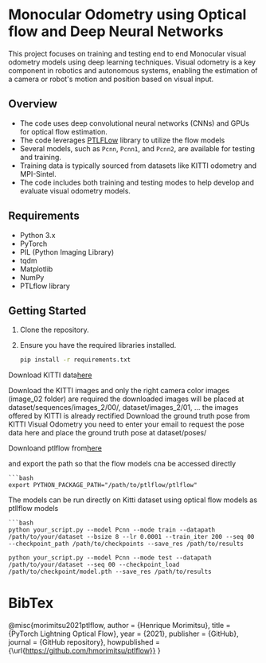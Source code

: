 # Monocular Odometry using Optical flow and Deep Neural Networks

This project focuses on training and testing end to end Monocular visual odometry models using deep learning techniques. Visual odometry is a key component in robotics and autonomous systems, enabling the estimation of a camera or robot's motion and position based on visual input.

## Overview

- The code uses deep convolutional neural networks (CNNs) and GPUs for optical flow estimation.
- The code leverages [PTLFLow]() library to utilize the flow models 
- Several models, such as `Pcnn`, `Pcnn1`, and `Pcnn2`, are available for testing and training.
- Training data is typically sourced from datasets like KITTI odometry and MPI-Sintel.
- The code includes both training and testing modes to help develop and evaluate visual odometry models.

## Requirements

- Python 3.x
- PyTorch
- PIL (Python Imaging Library)
- tqdm
- Matplotlib
- NumPy
- PTLflow library

## Getting Started

1. Clone the repository.

2. Ensure you have the required libraries installed.

   ```bash
   pip install -r requirements.txt

Download KITTI data[here](https://www.cvlibs.net/datasets/kitti/eval_odometry.php)

Download the KITTI images and only  the right camera color images (image_02 folder) are required
the downloaded images will be placed at dataset/sequences/images_2/00/, dataset/images_2/01, ...
the images offered by KITTI is already rectified
Download the ground truth pose from KITTI Visual Odometry
you need to enter your email to request the pose data here
and place the ground truth pose at dataset/poses/

Downloand ptlflow from[here](https://github.com/hmorimitsu/ptlflow)

and export the path so that the flow models cna be accessed directly

    ```bash
    export PYTHON_PACKAGE_PATH="/path/to/ptlflow/ptlflow"


The models can be run directly on Kitti dataset using optical flow models as ptllflow models  

    ```bash
    python your_script.py --model Pcnn --mode train --datapath /path/to/your/dataset --bsize 8 --lr 0.0001 --train_iter 200 --seq 00 --checkpoint_path /path/to/checkpoints --save_res /path/to/results

    python your_script.py --model Pcnn --mode test --datapath /path/to/your/dataset --seq 00 --checkpoint_load /path/to/checkpoint/model.pth --save_res /path/to/results


# BibTex

@misc{morimitsu2021ptlflow,
  author = {Henrique Morimitsu},
  title = {PyTorch Lightning Optical Flow},
  year = {2021},
  publisher = {GitHub},
  journal = {GitHub repository},
  howpublished = {\url{https://github.com/hmorimitsu/ptlflow}}
}